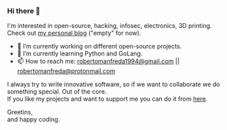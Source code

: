### Hi there 👋

I'm interested in open-source, hacking, infosec, electronics, 3D printing.  
Check out [my personal blog](https://robertomanfreda.github.io) ("empty" for now).  

- 🔭 I’m currently working on different open-source projects.  
- 🌱 I’m currently learning Python and GoLang.  
- 📫 How to reach me: robertomanfreda1994@gmail.com || robertomanfreda@protonmail.com

I always try to write innovative software, so if we want to collaborate we do something special. Out of the core.  
If you like my projects and want to support me you can do it from [here](https://www.paypal.me/robertomanfreda).  

Greetins,  
and happy coding.
